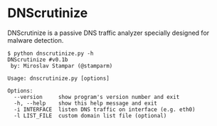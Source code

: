 DNScrutinize
============

DNScrutinize is a passive DNS traffic analyzer specially designed for malware detection.

```
$ python dnscrutinize.py -h
DNScrutinize #v0.1b
 by: Miroslav Stampar (@stamparm)

Usage: dnscrutinize.py [options]

Options:
  --version     show program's version number and exit
  -h, --help    show this help message and exit
  -i INTERFACE  listen DNS traffic on interface (e.g. eth0)
  -l LIST_FILE  custom domain list file (optional)
```
